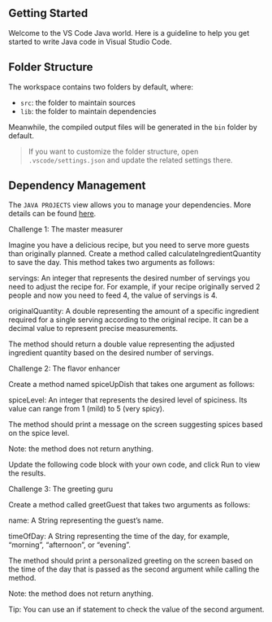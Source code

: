 ## Getting Started

Welcome to the VS Code Java world. Here is a guideline to help you get started to write Java code in Visual Studio Code.

## Folder Structure

The workspace contains two folders by default, where:

- `src`: the folder to maintain sources
- `lib`: the folder to maintain dependencies

Meanwhile, the compiled output files will be generated in the `bin` folder by default.

> If you want to customize the folder structure, open `.vscode/settings.json` and update the related settings there.

## Dependency Management

The `JAVA PROJECTS` view allows you to manage your dependencies. More details can be found [here](https://github.com/microsoft/vscode-java-dependency#manage-dependencies).



Challenge 1: The master measurer

Imagine you have a delicious recipe, but you need to serve more guests than originally planned. Create a method called calculateIngredientQuantity to save the day. This method takes two arguments as follows:

servings: An integer that represents the desired number of servings you need to adjust the recipe for. For example, if your recipe originally served 2 people and now you need to feed 4, the value of servings is 4.

originalQuantity: A double representing the amount of a specific ingredient required for a single serving according to the original recipe. It can be a decimal value to represent precise measurements.

The method should return a double value representing the adjusted ingredient quantity based on the desired number of servings.



Challenge 2: The flavor enhancer

Create a method named spiceUpDish that takes one argument as follows:

spiceLevel: An integer that represents the desired level of spiciness. Its value can range from 1 (mild) to 5 (very spicy).

The method should print a message on the screen suggesting spices based on the spice level.

Note: the method does not return anything.

Update the following code block with your own code, and click Run to view the results.



Challenge 3: The greeting guru

Create a method called greetGuest that takes two arguments as follows:

name: A String representing the guest’s name.

timeOfDay: A String representing the time of the day, for example, “morning”, “afternoon”, or “evening”.

The method should print a personalized greeting on the screen based on the time of the day that is passed as the second argument while calling the method.

Note: the method does not return anything.

Tip: You can use an if statement to check the value of the second argument.


